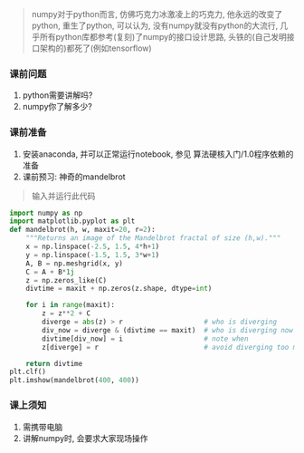 > numpy对于python而言, 仿佛巧克力冰激凌上的巧克力, 他永远的改变了python, 重生了python, 可以认为, 没有numpy就没有python的大流行, 几乎所有python库都参考(复刻)了numpy的接口设计思路, 头铁的(自己发明接口架构的)都死了(例如tensorflow)

### 课前问题
1. python需要讲解吗?
2. numpy你了解多少?

### 课前准备
1. 安装anaconda, 并可以正常运行notebook, 参见 算法硬核入门/1.0程序依赖的准备
2. 课前预习: 神奇的mandelbrot
> 输入并运行此代码
```python
import numpy as np
import matplotlib.pyplot as plt
def mandelbrot(h, w, maxit=20, r=2):
    """Returns an image of the Mandelbrot fractal of size (h,w)."""
    x = np.linspace(-2.5, 1.5, 4*h+1)
    y = np.linspace(-1.5, 1.5, 3*w+1)
    A, B = np.meshgrid(x, y)
    C = A + B*1j
    z = np.zeros_like(C)
    divtime = maxit + np.zeros(z.shape, dtype=int)

    for i in range(maxit):
        z = z**2 + C
        diverge = abs(z) > r                    # who is diverging
        div_now = diverge & (divtime == maxit)  # who is diverging now
        divtime[div_now] = i                    # note when
        z[diverge] = r                          # avoid diverging too much

    return divtime
plt.clf()
plt.imshow(mandelbrot(400, 400))

```



### 课上须知
1. 需携带电脑
2. 讲解numpy时, 会要求大家现场操作
